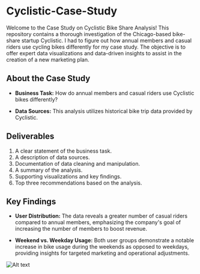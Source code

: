# Cyclistic-Case-Study

Welcome to the Case Study on Cyclistic Bike Share Analysis! This repository contains a thorough investigation of the Chicago-based bike-share startup Cyclistic. I had to figure out how annual members and casual riders use cycling bikes differently for my case study. The objective is to offer expert data visualizations and data-driven insights to assist in the creation of a new marketing plan.

## About the Case Study

- **Business Task:** How do annual members and casual riders use Cyclistic bikes differently?

- **Data Sources:** This analysis utilizes historical bike trip data provided by Cyclistic.

## Deliverables

1. A clear statement of the business task.
2. A description of data sources.
3. Documentation of data cleaning and manipulation.
4. A summary of the analysis.
5. Supporting visualizations and key findings.
6. Top three recommendations based on the analysis.

## Key Findings

- **User Distribution:** The data reveals a greater number of casual riders compared to annual members, emphasizing the company's goal of increasing the number of members to boost revenue.

- **Weekend vs. Weekday Usage:** Both user groups demonstrate a notable increase in bike usage during the weekends as opposed to weekdays, providing insights for targeted marketing and operational adjustments.

![Alt text](https://github.com/mnkd246/Cyclistic-Case-Study/blob/main/Graph_RideLength_Per_Day.png)
